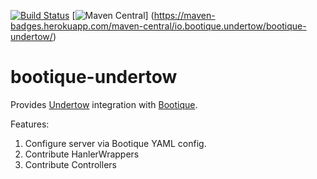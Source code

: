 [![Build Status](https://travis-ci.org/bootique/bootique-undertow.svg)](https://travis-ci.org/bootique/bootique-undertow)
[![Maven Central](https://maven-badges.herokuapp.com/maven-central/io.bootique.undertow/bootique-undertow/badge.svg)]
(https://maven-badges.herokuapp.com/maven-central/io.bootique.undertow/bootique-undertow/)

# bootique-undertow

Provides [Undertow](http://undertow.io/) integration with [Bootique](http://bootique.io).

Features:

1. Configure server via Bootique YAML config.
2. Contribute HanlerWrappers
3. Contribute Controllers
